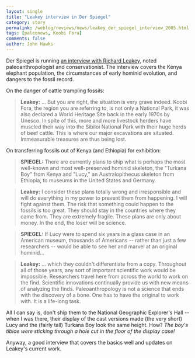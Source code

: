 ```yaml
---
layout: single 
title: "Leakey interview in Der Spiegel" 
category: story
permalink: /weblog/reviews/news/leakey_der_spiegel_interview_2005.html
tags: [paleonews, Koobi Fora] 
comments: false 
author: John Hawks 
---
```



<p>
Der Spiegel is running <a href="http://service.spiegel.de/cache/international/spiegel/0,1518,381961,00.html">an interview with Richard Leakey</a>, noted paleoanthropologist and conservationist. The interview covers the Kenya elephant population, the circumstances of early hominid evolution, and dangers to the fossil record. 
</p>

<p>
On the danger of cattle trampling fossils: 
</p>

<blockquote><b>Leakey:</b> ... But you are right, the situation is very grave indeed. Koobi Fora, the region you are referring to, is not only a National Park, it was also declared a World Heritage Site back in the early 1970s by Unesco. In spite of this, more and more livestock herders have muscled their way into the Sibiloi National Park with their huge herds of beef cattle. This is where our major excavations are situated. Immeasurable treasures are thus being lost.</blockquote>

<p>
On transferring fossils out of Kenya (and Ethiopia) for exhibition: 
</p>

<blockquote><b>SPIEGEL:</b> There are currently plans to ship what is perhaps the most well-known and most well-preserved hominid skeleton, the "Turkana Boy" from Kenya and "Lucy," an Australopithecus skeleton from Ethiopia, to museums in the United States and Germany. </blockquote>

<blockquote><b>Leakey:</b> I consider these plans totally wrong and irresponsible and will do everything in my power to prevent them from happening. I will fight against them. The risk that something could happen to the fossils is too great. They should stay in the countries where they came from. They are extremely fragile. These plans are only about money. In the end, the loser will be science. </blockquote>

<blockquote><b>SPIEGEL:</b> If Lucy were to spend six years in a glass case in an American museum, thousands of Americans -- rather than just a few researchers -- would be able to see her and marvel at an original hominid... </blockquote>

<blockquote><b>Leakey:</b> ... which they couldn't differentiate from a copy. Throughout all of those years, any sort of important scientific work would be impossible. Researchers travel here from across the world to work on the find. Scientific innovations continually provide us with new means of analyzing the finds. Paleoanthropology is not a science that ends with the discovery of a bone. One has to have the original to work with. It is a life-long task.</blockquote>

<p>
All I can say is, don't ship them to the National Geographic Explorer's Hall -- when I was there, their display of the cast versions made (the very short) Lucy and the (fairly tall) Turkana Boy look the same height. How? <i>The boy's tibiae were sticking through a hole cut in the floor of the display case!</i>

<p>
Anyway, a good interview that covers the basics well and updates on Leakey's current work. 
</p>

